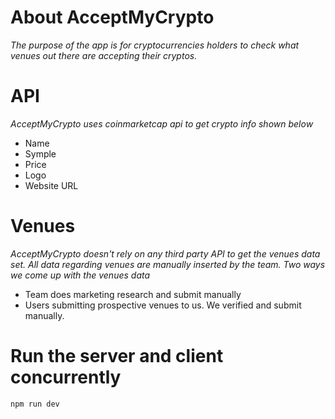 # About AcceptMyCrypto
*The purpose of the app is for cryptocurrencies holders to check what venues out there are accepting their cryptos.*

# API
*AcceptMyCrypto uses coinmarketcap api to get crypto info shown below*
* Name
* Symple
* Price
* Logo
* Website URL

# Venues
*AcceptMyCrypto doesn't rely on any third party API to get the venues data set. All data regarding venues are manually inserted by the team.*
*Two ways we come up with the venues data*
* Team does marketing research and submit manually
* Users submitting prospective venues to us. We verified and submit manually.

# Run the server and client concurrently
```
npm run dev
```

